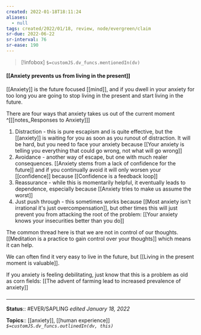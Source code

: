 ```yaml
---
created: 2022-01-18T18:11:24 
aliases:
  - null
tags: created/2022/01/18, review, node/evergreen/claim
sr-due: 2022-06-22
sr-interval: 76
sr-ease: 190
---
```

> [!infobox]
`$=customJS.dv_funcs.mentionedIn(dv)`

#### [[Anxiety prevents us from living in the present]] 

[[Anxiety]] is the future focused [[mind]], and if you dwell in your anxiety for too long you are going to stop living in the present and start living in the future.

There are four ways that anxiety takes us out of the current moment 
^[[[notes_Responses to Anxiety]]]
1. Distraction - this is pure escapism and is quite effective, but the [[anxiety]] is waiting for you as soon as you runout of distraction. It will be hard, but you need to face your anxiety because [[Your anxiety is telling you everything that could go wrong, not what will go wrong]]
2. Avoidance - another way of escape, but one with much realer consequences. [[Anxiety stems from a lack of confidence for the future]] and if you continually avoid it will only worsen your [[confidence]] because [[Confidence is a feedback loop]]
3. Reassurance - while this is momentarily helpful, it eventually leads to dependence, especially because [[Anxiety tries to make us assume the worst]]
4. Just push through - this sometimes works because [[Most anxiety isn't irrational it's just overcompensation]], but other times this will just prevent you from attacking the root of the problem: [[Your anxiety knows your insecurities better than you do]]

The common thread here is that we are not in control of our thoughts. [[Meditation is a practice to gain control over your thoughts]] which means it can help.

We can often find it very easy to live in the future, but [[Living in the present moment is valuable]].

If you anxiety is feeling debilitating, just know that this is a problem as old as corn fields: [[The advent of farming lead to increased prevalence of anxiety]]
### <hr class="footnote"/>

**Status**:: #EVER/SAPLING 
*edited January 18, 2022*

**Topics**:: [[anxiety]], [[human experience]]
*`$=customJS.dv_funcs.outlinedIn(dv, this)`*

